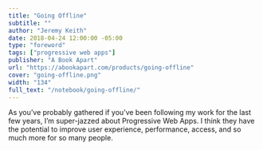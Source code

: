 ```yaml
---
title: "Going Offline"
subtitle: ""
author: "Jeremy Keith"
date: 2018-04-24 12:00:00 -05:00
type: "foreword"
tags: ["progressive web apps"]
publisher: "A Book Apart"
url: "https://abookapart.com/products/going-offline"
cover: "going-offline.png"
width: "134"
full_text: "/notebook/going-offline/"
---
```


As you’ve probably gathered if you’ve been following my work for the last few years, I’m super-jazzed about Progressive Web Apps.  I think they have the potential to improve user experience, performance, access, and so much more for so many people.
